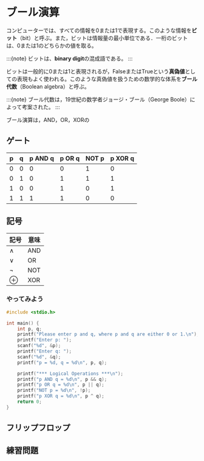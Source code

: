 # ブール演算

コンピューターでは、すべての情報を0または1で表現する。このような情報を**ビット**（bit）と呼ぶ。また，ビットは情報量の最小単位である．一桁のビットは、0または1のどちらかの値を取る。

:::{note}
ビットは、**binary digit**の混成語である。
:::

ビットは一般的に0または1と表現されるが，FalseまたはTrueという**真偽値**としての表現もよく使われる。このような真偽値を扱うための数学的な体系を**ブール代数**（Boolean algebra）と呼ぶ。

:::{note}
ブール代数は，19世紀の数学者ジョージ・ブール（George Boole）によって考案された。
:::

ブール演算は，AND，OR，XORの

## ゲート

| p   | q   | p AND q | p OR q | NOT p | p XOR q |
| --- | --- | ------- | ------ | ----- | ------- |
| 0   | 0   | 0       | 0      | 1     | 0       |
| 0   | 1   | 0       | 1      | 1     | 1       |
| 1   | 0   | 0       | 1      | 0     | 1       |
| 1   | 1   | 1       | 1      | 0     | 0       |

## 記号

| 記号     | 意味 |
| -------- | ---- |
| $\land$  | AND  |
| $\lor$   | OR   |
| $\lnot$  | NOT  |
| $\oplus$ | XOR  |

### やってみよう

```c
#include <stdio.h>

int main() {
    int p, q;
    printf("Please enter p and q, where p and q are either 0 or 1.\n");
    printf("Enter p: ");
    scanf("%d", &p);
    printf("Enter q: ");
    scanf("%d", &q);
    printf("p = %d, q = %d\n", p, q);

    printf("*** Logical Operations ***\n");
    printf("p AND q = %d\n", p && q);
    printf("p OR q = %d\n", p || q);
    printf("NOT p = %d\n", !p);
    printf("p XOR q = %d\n", p ^ q);
    return 0;
}
```

## フリップフロップ

## 練習問題